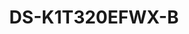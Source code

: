---
id: 1
title: "DS-K1T320EFWX-B"
slug: "DS-K1T320EFWX-B"
subTitle: "Multi-Auth Biometric & Access Control"
category: "accesscontrol"
imgCard: "/src/assets/images/accesscontrol/DS-K1T320EFWX-B/DS-K1T320EFWX-B-1.webp"
imgAlt: "DS-K1T320EFWX-B"
thumbnails: [
  "/src/assets/images/accesscontrol/DS-K1T320EFWX-B/DS-K1T320EFWX-B-1.webp",
  "/src/assets/images/accesscontrol/DS-K1T320EFWX-B/DS-K1T320EFWX-B-2.webp",
  "/src/assets/images/accesscontrol/DS-K1T320EFWX-B/DS-K1T320EFWX-B-3.webp",
]
features: [
  "2.4\" LCD screen with 2MP lens",
  "Supports face, fingerprint, card, and PIN authentication",
  "Fast face recognition in under 0.2s per user",
  "Stores 500 faces, 1,000 cards, 1,000 fingerprints, and 100,000 logs",
  "EM card compatible",
  "Configurable via web client",
  "Supports ISAPI and ISUP 5.0 protocols",
  "Battery-powered through mounting bracket",
]
rating: 4.5
reviewCount: 50
specifications: {
  System: {
    Operating_system: "Linux"
  },
  Display: {
    Screen_size: "2.4 inch",
    Type: "LCD",
    Resolution: "320 × 240"
  },
  Video: {
    Lens: "1",
    Video_compression_standard: "PAL (Default) and NTSC",
    Resolution: "2 MP (video stream: 720P)"
  },
  Audio: {
    Audio_output: "Built-in buzzer"
  },
  Network: {
    Wired_network: "Support",
    Wi_Fi: "Support, 2.4 G, 802.11b/g/n"
  }
}
---